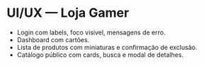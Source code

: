 # UI/UX — Loja Gamer
- Login com labels, foco visível, mensagens de erro.
- Dashboard com cartões.
- Lista de produtos com miniaturas e confirmação de exclusão.
- Catálogo público com cards, busca e modal de detalhes.
